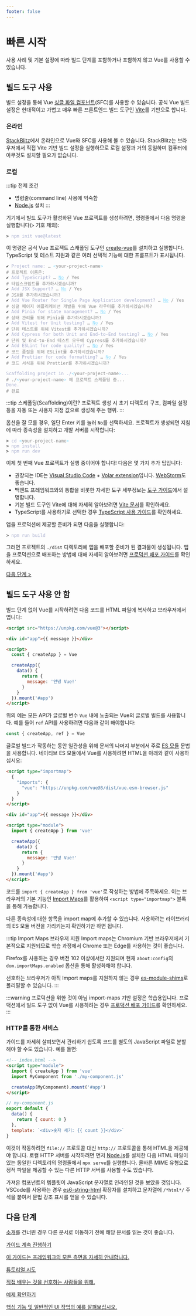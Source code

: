 ```yaml
---
footer: false
---
```


# 빠른 시작

사용 사례 및 기본 설정에 따라 빌드 단계를 포함하거나 포함하지 않고 Vue를 사용할 수 있습니다.

## 빌드 도구 사용

빌드 설정을 통해 Vue [싱글 파일 컴포넌트](/guide/scaling-up/sfc)(SFC)를 사용할 수 있습니다.
공식 Vue 빌드 설정은 현대적이고 가볍고 매우 빠른 프론트엔드 빌드 도구인 [Vite](https://vitejs.dev)를 기반으로 합니다.

### 온라인

[StackBlitz](https://vite.new/vue)에서 온라인으로 Vue와 SFC를 사용해 볼 수 있습니다.
StackBlitz는 브라우저에서 직접 Vite 기반 빌드 설정을 실행하므로 로컬 설정과 거의 동일하며 컴퓨터에 아무것도 설치할 필요가 없습니다.

### 로컬

:::tip 전제 조건

- 명령줄(command line) 사용에 익숙함
- [Node.js](https://nodejs.org/) 설치
  :::

기기에서 빌드 도구가 활성화된 Vue 프로젝트를 생성하려면, 명령줄에서 다음 명령을 실행합니다(`>` 기호 제외):

<div class="language-sh"><pre><code><span class="line"><span style="color:var(--vt-c-green);">&gt;</span> <span style="color:#A6ACCD;">npm init vue@latest</span></span></code></pre></div>

이 명령은 공식 Vue 프로젝트 스캐폴딩 도구인 [create-vue](https://github.com/vuejs/create-vue)를 설치하고 실행합니다.
TypeScript 및 테스트 지원과 같은 여러 선택적 기능에 대한 프롬프트가 표시됩니다.

<div class="language-sh"><pre><code><span style="color:var(--vt-c-green);">✔</span> <span style="color:#A6ACCD;">Project name: <span style="color:#888;">… <span style="color:#89DDFF;">&lt;</span><span style="color:#888;">your-project-name</span><span style="color:#89DDFF;">&gt;</span></span></span>
<span style="color:#888;"># 프로젝트 이름은:</span>
<span style="color:var(--vt-c-green);">✔</span> <span style="color:#A6ACCD;">Add TypeScript? <span style="color:#888;">… <span style="color:#89DDFF;text-decoration:underline">No</span> / Yes</span></span>
<span style="color:#888;"># 타입스크립트를 추가하시겠습니까?</span>
<span style="color:var(--vt-c-green);">✔</span> <span style="color:#A6ACCD;">Add JSX Support? <span style="color:#888;">… <span style="color:#89DDFF;text-decoration:underline">No</span> / Yes</span></span>
<span style="color:#888;"># JSX를 추가하시겠습니까?</span>
<span style="color:var(--vt-c-green);">✔</span> <span style="color:#A6ACCD;">Add Vue Router for Single Page Application development? <span style="color:#888;">… <span style="color:#89DDFF;text-decoration:underline">No</span> / Yes</span></span>
<span style="color:#888;"># 싱글 페이지 애플리케이션 개발을 위해 Vue 라우터를 추가하시겠습니까?</span>
<span style="color:var(--vt-c-green);">✔</span> <span style="color:#A6ACCD;">Add Pinia for state management? <span style="color:#888;">… <span style="color:#89DDFF;text-decoration:underline">No</span> / Yes</span></span>
<span style="color:#888;"># 상태 관리를 위해 Pinia를 추가하시겠습니까?</span>
<span style="color:var(--vt-c-green);">✔</span> <span style="color:#A6ACCD;">Add Vitest for Unit testing? <span style="color:#888;">… <span style="color:#89DDFF;text-decoration:underline">No</span> / Yes</span></span>
<span style="color:#888;"># 단위 테스트를 위해 Vitest를 추가하시겠습니까?</span>
<span style="color:var(--vt-c-green);">✔</span> <span style="color:#A6ACCD;">Add Cypress for both Unit and End-to-End testing? <span style="color:#888;">… <span style="color:#89DDFF;text-decoration:underline">No</span> / Yes</span></span>
<span style="color:#888;"># 단위 및 End-to-End 테스트 모두에 Cypress를 추가하시겠습니까?</span>
<span style="color:var(--vt-c-green);">✔</span> <span style="color:#A6ACCD;">Add ESLint for code quality? <span style="color:#888;">… <span style="color:#89DDFF;text-decoration:underline">No</span> / Yes</span></span>
<span style="color:#888;"># 코드 품질을 위해 ESLint를 추가하시겠습니까?</span>
<span style="color:var(--vt-c-green);">✔</span> <span style="color:#A6ACCD;">Add Prettier for code formatting? <span style="color:#888;">… <span style="color:#89DDFF;text-decoration:underline">No</span> / Yes</span></span>
<span style="color:#888;"># 코드 서식을 위해 Prettier를 추가하시겠습니까?</span>
<span></span>
<span style="color:#A6ACCD;">Scaffolding project in ./<span style="color:#89DDFF;">&lt;</span><span style="color:#888;">your-project-name</span><span style="color:#89DDFF;">&gt;</span>...</span>
<span style="color:#888;"># ./<span style="color:#89DDFF;">&lt;</span><span style="color:#888;">your-project-name</span><span style="color:#89DDFF;">&gt;</span> 에 프로젝트 스케폴딩 중...</span>
<span style="color:#A6ACCD;">Done.</span>
<span style="color:#888;"># 완료</span></code></pre></div>

:::tip 스케폴딩(Scaffolding)이란?
프로젝트 생성 시 초기 디렉토리 구조, 컴파일 설정 등을 자동 또는 사용자 지정 값으로 생성해 주는 행위.
:::

옵션을 잘 모를 경우, 일단 Enter 키를 눌러 `No`를 선택하세요.
프로젝트가 생성되면 지침에 따라 종속성을 설치하고 개발 서버를 시작합니다:

<div class="language-sh"><pre><code><span class="line"><span style="color:var(--vt-c-green);">&gt; </span><span style="color:#A6ACCD;">cd</span><span style="color:#A6ACCD;"> </span><span style="color:#89DDFF;">&lt;</span><span style="color:#888;">your-project-name</span><span style="color:#89DDFF;">&gt;</span></span>
<span class="line"><span style="color:var(--vt-c-green);">&gt; </span><span style="color:#A6ACCD;">npm install</span></span>
<span class="line"><span style="color:var(--vt-c-green);">&gt; </span><span style="color:#A6ACCD;">npm run dev</span></span>
<span class="line"></span></code></pre></div>

이제 첫 번째 Vue 프로젝트가 실행 중이어야 합니다!
다음은 몇 가지 추가 팁입니다:

- 권장되는 IDE는 [Visual Studio Code](https://code.visualstudio.com/) + [Volar extension](https://marketplace.visualstudio.com/items?itemName=Vue.volar)입니다. [WebStorm](https://www.jetbrains.com/webstorm/)도 좋습니다.
- 백엔드 프레임워크와의 통합을 비롯한 자세한 도구 세부정보는 [도구 가이드](/guide/scaling-up/tooling.html)에서 설명합니다.
- 기본 빌드 도구인 Vite에 대해 자세히 알아보려면 [Vite 문서](https://vitejs.dev)를 확인하세요.
- TypeScript를 사용하기로 선택한 경우 [TypeScript 사용 가이드](typescript/overview.html)를 확인하세요.

앱을 프로덕션에 제공할 준비가 되면 다음을 실행합니다:

<div class="language-sh"><pre><code><span class="line"><span style="color:var(--vt-c-green);">&gt; </span><span style="color:#A6ACCD;">npm run build</span></span>
<span class="line"></span></code></pre></div>

그러면 프로젝트의 `./dist` 디렉토리에 앱을 배포할 준비가 된 결과물이 생성됩니다.
앱을 프로덕션으로 배포하는 방법에 대해 자세히 알아보려면 [프로덕션 배포 가이드](/guide/best-practices/production-deployment.html)를 확인하세요.

[다음 단계 >](#다음-단계)

## 빌드 도구 사용 안 함

빌드 단계 없이 Vue를 시작하려면 다음 코드를 HTML 파일에 복사하고 브라우저에서 엽니다:

```html
<script src="https://unpkg.com/vue@3"></script>

<div id="app">{{ message }}</div>

<script>
  const { createApp } = Vue

  createApp({
    data() {
      return {
        message: '안녕 Vue!'
      }
    }
  }).mount('#app')
</script>
```

위의 예는 모든 API가 글로벌 변수 `Vue` 내에 노출되는 Vue의 글로벌 빌드를 사용합니다.
예를 들어 `ref` API를 사용하려면 다음과 같이 해야합니다:

```js
const { createApp, ref } = Vue
```

글로벌 빌드가 작동하는 동안 일관성을 위해 문서의 나머지 부분에서 주로 [ES 모듈](https://developer.mozilla.org/en-US/docs/Web/JavaScript/Guide/Modules) 문법을 사용합니다.
네이티브 ES 모듈에서 Vue를 사용하려면 HTML을 아래와 같이 사용하십시오:

```html
<script type="importmap">
  {
    "imports": {
      "vue": "https://unpkg.com/vue@3/dist/vue.esm-browser.js"
    }
  }
</script>

<div id="app">{{ message }}</div>

<script type="module">
  import { createApp } from 'vue'

  createApp({
    data() {
      return {
        message: '안녕 Vue!'
      }
    }
  }).mount('#app')
</script>
```

코드를 `import { createApp } from 'vue'`로 작성하는 방법에 주목하세요.
이는 브라우저의 기본 기능인 [Import Maps](https://caniuse.com/import-maps)를 활용하여 `<script type="importmap">` 블록을 통해 가능합니다.

다른 종속성에 대한 항목을 import map에 추가할 수 있습니다.
사용하려는 라이브러리의 ES 모듈 버전을 가리키는지 확인하기만 하면 됩니다.

:::tip Import Maps 브라우저 지원
Import maps는 Chromium 기반 브라우저에서 기본적으로 지원되므로 학습 과정에서 Chrome 또는 Edge를 사용하는 것이 좋습니다.

Firefox를 사용하는 경우 버전 102 이상에서만 지원되며 현재 `about:config`의 `dom.importMaps.enabled` 옵션을 통해 활성화해야 합니다.

선호하는 브라우저가 아직 Import maps를 지원하지 않는 경우 [es-module-shims](https://github.com/guybedford/es-module-shims)로 폴리필할 수 있습니다.
:::

:::warning 프로덕션을 위한 것이 아님
import-maps 기반 설정은 학습용입니다.
프로덕션에서 빌드 도구 없이 Vue를 사용하려는 경우 [프로덕션 배포 가이드](/guide/best-practices/production-deployment.html#without-build-tools)를 확인하세요.
:::

### HTTP를 통한 서비스

가이드를 자세히 살펴보면서 관리하기 쉽도록 코드를 별도의 JavaScript 파일로 분할해야 할 수도 있습니다.
예를 들면:

```html
<!-- index.html -->
<script type="module">
  import { createApp } from 'vue'
  import MyComponent from './my-component.js'

  createApp(MyComponent).mount('#app')
</script>
```

```js
// my-component.js
export default {
  data() {
    return { count: 0 }
  },
  template: `<div>숫자 세기: {{ count }}</div>`
}
```

이것이 작동하려면 `file://` 프로토콜 대신 `http://` 프로토콜을 통해 HTML을 제공해야 합니다.
로컬 HTTP 서버를 시작하려면 먼저 [Node.js](https://nodejs.org/en/)를 설치한 다음 HTML 파일이 있는 동일한 디렉토리의 명령줄에서 `npx serve`를 실행합니다.
올바른 MIME 유형으로 정적 파일을 제공할 수 있는 다른 HTTP 서버를 사용할 수도 있습니다.

가져온 컴포넌트의 템플릿이 JavaScript 문자열로 인라인된 것을 보았을 것입니다.
VSCode를 사용하는 경우 [es6-string-html](https://marketplace.visualstudio.com/items?itemName=Tobermory.es6-string-html) 확장자를 설치하고 문자열에 `/*html*/` 주석을 붙여서 문법 강조 표시를 얻을 수 있습니다.

## 다음 단계

[소개](/guide/introduction)를 건너뛴 경우 다른 문서로 이동하기 전에 해당 문서를 읽는 것이 좋습니다.

<div class="vt-box-container next-steps">
  <a class="vt-box" href="/guide/essentials/application.html">
    <p class="next-steps-link">가이드 계속 진행하기</p>
    <p class="next-steps-caption">이 가이드는 프레임워크의 모든 측면을 자세히 안내합니다.</p>
  </a>
  <a class="vt-box" href="/tutorial/">
    <p class="next-steps-link">튜토리얼 시도</p>
    <p class="next-steps-caption">직접 배우는 것을 선호하는 사람들을 위해.</p>
  </a>
  <a class="vt-box" href="/examples/">
    <p class="next-steps-link">예제 확인하기</p>
    <p class="next-steps-caption">핵심 기능 및 일반적인 UI 작업의 예를 살펴보십시오.</p>
  </a>
</div>
